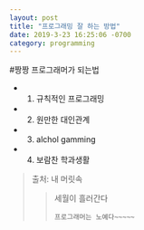 ```yaml
---
layout: post
title: "프로그래밍 잘 하는 방법"
date: 2019-3-23 16:25:06 -0700
category: programming
---
```


#짱짱 프로그래머가 되는법

* 1. 규칙적인 프로그래밍
* 2. 원만한 대인관계
* 3. alchol gamming
* 4. 보람찬 학과생활

>출처: 내 머릿속
>>세월이
>>흘러간다
>>~~~~~
>>프로그래머는 노예다~~~~~
